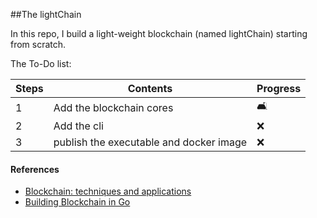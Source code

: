##The lightChain

In this repo, I build a light-weight blockchain (named lightChain) starting from scratch.

The To-Do list:

Steps | Contents | Progress
--- | --- | ---
1 | Add the blockchain cores | 🛋
2 | Add the cli | ❌
3 | publish the executable and docker image | ❌


#### References

* [Blockchain: techniques and applications](http://zhenxiao.com/blockchain/)
* [Building Blockchain in Go](https://jeiwan.net/posts/building-blockchain-in-go-part-1/)